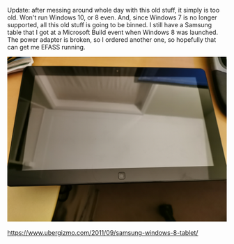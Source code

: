 
Update: after messing around whole day with this old stuff, it simply is too old. Won't run Windows 10, or 8 even. And, since Windows 7 is no longer supported, all this old stuff is going to be binned. I still have a Samsung table that I got at a Microsoft Build event when Windows 8 was launched. The power adapter is broken, so I ordered another one, so hopefully that can get me EFASS running.

[![Samsung tablet](assets/Samsung%20tablet.jpg)](https://www.ubergizmo.com/2011/09/samsung-windows-8-tablet/)

https://www.ubergizmo.com/2011/09/samsung-windows-8-tablet/